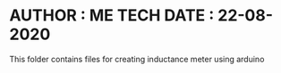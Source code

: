 AUTHOR : ME TECH
DATE : 22-08-2020
======================================================
This folder contains files for creating inductance meter using arduino
